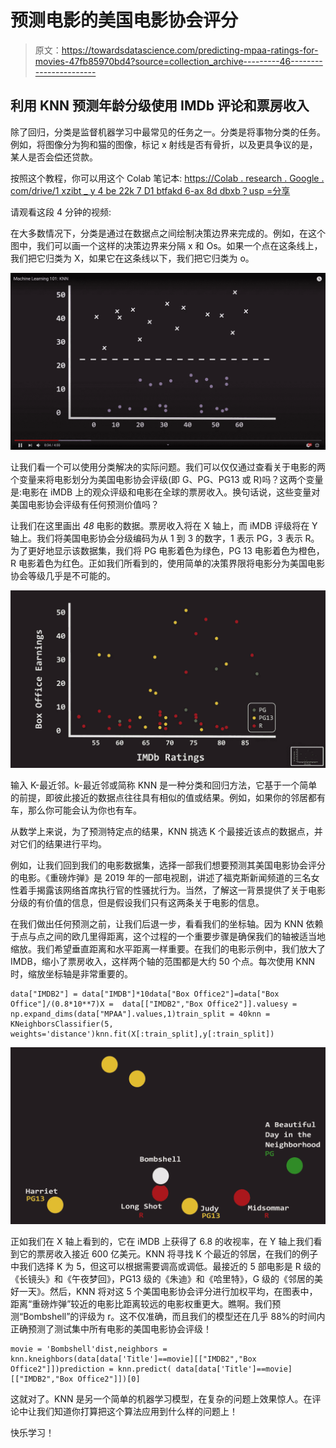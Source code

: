 # 预测电影的美国电影协会评分

> 原文：<https://towardsdatascience.com/predicting-mpaa-ratings-for-movies-47fb85970bd4?source=collection_archive---------46----------------------->

## 利用 KNN 预测年龄分级使用 IMDb 评论和票房收入

除了回归，分类是监督机器学习中最常见的任务之一。分类是将事物分类的任务。例如，将图像分为狗和猫的图像，标记 x 射线是否有骨折，以及更具争议的是，某人是否会偿还贷款。

按照这个教程，你可以用这个 Colab 笔记本:
[https://Colab . research . Google . com/drive/1 xzibt _ y 4 be 22k 7 D1 btfakd 6-ax 8d dbxb？usp =分享](https://colab.research.google.com/drive/1XZiBt_y4bE22k7D1bTfakD6-ax8Ddbxb?usp=sharing)

请观看这段 4 分钟的视频:

在大多数情况下，分类是通过在数据点之间绘制决策边界来完成的。例如，在这个图中，我们可以画一个这样的决策边界来分隔 x 和 Os。如果一个点在这条线上，我们把它归类为 X，如果它在这条线以下，我们把它归类为 o。

![](img/b43ce05d378e9455ba39a9148cda86f9.png)

让我们看一个可以使用分类解决的实际问题。我们可以仅仅通过查看关于电影的两个变量来将电影划分为美国电影协会评级(即 G、PG、PG13 或 R)吗？这两个变量是:电影在 iMDB 上的观众评级和电影在全球的票房收入。换句话说，这些变量对美国电影协会评级有任何预测价值吗？

让我们在这里画出 *48* 电影的数据。票房收入将在 X 轴上，而 iMDB 评级将在 Y 轴上。我们将美国电影协会分级编码为从 1 到 3 的数字，1 表示 PG，3 表示 R。为了更好地显示该数据集，我们将 PG 电影着色为绿色，PG 13 电影着色为橙色，R 电影着色为红色。正如我们所看到的，使用简单的决策界限将电影分为美国电影协会等级几乎是不可能的。

![](img/d13ba0bcb89da671c2f521ffc9795a8c.png)

输入 K-最近邻。k-最近邻或简称 KNN 是一种分类和回归方法，它基于一个简单的前提，即彼此接近的数据点往往具有相似的值或结果。例如，如果你的邻居都有车，那么你可能会认为你也有车。

从数学上来说，为了预测特定点的结果，KNN 挑选 K 个最接近该点的数据点，并对它们的结果进行平均。

例如，让我们回到我们的电影数据集，选择一部我们想要预测其美国电影协会评分的电影。《重磅炸弹》是 2019 年的一部电视剧，讲述了福克斯新闻频道的三名女性着手揭露该网络首席执行官的性骚扰行为。当然，了解这一背景提供了关于电影分级的有价值的信息，但是假设我们只有这两条关于电影的信息。

在我们做出任何预测之前，让我们后退一步，看看我们的坐标轴。因为 KNN 依赖于点与点之间的欧几里得距离，这个过程的一个重要步骤是确保我们的轴被适当地缩放。我们希望垂直距离和水平距离一样重要。在我们的电影示例中，我们放大了 IMDB，缩小了票房收入，这样两个轴的范围都是大约 50 个点。每次使用 KNN 时，缩放坐标轴是非常重要的。

```
data["IMDB2"] = data["IMDB"]*10data["Box Office2"]=data["Box Office"]/(0.8*10**7)X =  data[["IMDB2","Box Office2"]].valuesy = np.expand_dims(data["MPAA"].values,1)train_split = 40knn = KNeighborsClassifier(5, weights='distance')knn.fit(X[:train_split],y[:train_split])
```

![](img/3590783320b7a5bc1be7a743f8f4997d.png)

正如我们在 X 轴上看到的，它在 iMDB 上获得了 6.8 的收视率，在 Y 轴上我们看到它的票房收入接近 600 亿美元。KNN 将寻找 K 个最近的邻居，在我们的例子中我们选择 K 为 5，但这可以根据需要调高或调低。最接近的 5 部电影是 R 级的《长镜头》和《午夜梦回》，PG13 级的《朱迪》和《哈里特》，G 级的《邻居的美好一天》。然后，KNN 将对这 5 个美国电影协会评分进行加权平均，在图表中，距离“重磅炸弹”较近的电影比距离较远的电影权重更大。瞧啊。我们预测“Bombshell”的评级为 r。这不仅准确，而且我们的模型还在几乎 88%的时间内正确预测了测试集中所有电影的美国电影协会评级！

```
movie = 'Bombshell'dist,neighbors = knn.kneighbors(data[data['Title']==movie][["IMDB2","Box Office2"]])prediction = knn.predict( data[data['Title']==movie][["IMDB2","Box Office2"]])[0]
```

这就对了。KNN 是另一个简单的机器学习模型，在复杂的问题上效果惊人。在评论中让我们知道你打算把这个算法应用到什么样的问题上！

快乐学习！